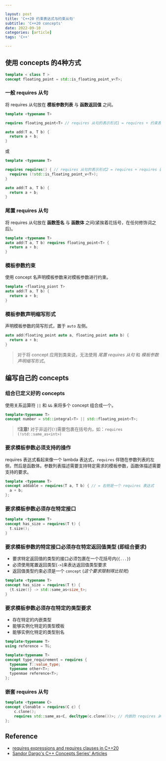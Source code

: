 ```yaml
---

layout: post
title: 'C++20 约束表达式与约束从句'
subtitle: 'C++20 concepts'
date: 2022-09-10
categories: [article]
tags: 'C++' 

---
```


## 使用 concepts 的4种方式

```.cpp
template < class T >
concept floating_point = std::is_floating_point_v<T>;
```

### 一般 requires 从句

将 requires 从句放在 **模板参数列表** 与 **函数返回值** 之间。

```.cpp
template <typename T>

requires floating_point<T> // requires 从句的表示形式1 = requires + 约束表达式(concept / type trait)

auto add(T a, T b) {
  return a + b;
}
```

或

```.cpp
template <typename T>

requires requires() { // requires 从句的表示形式2 = requires + requires 表达式
  requires (!std::is_floating_point_v<T>);
}

auto add(T a, T b) {
  return a + b;
}
```


### 尾置 requires 从句

将 requires 从句放在 **函数签名** 与 **函数体** 之间(紧挨着花括号，在任何修饰词之后)。

```.cpp
template <typename T>
auto add(T a, T b) requires floating_point<T> {
  return a + b;
}
```

### 模板参数约束

使用 concept 名声明模板参数来对模板参数进行约束。

```.cpp
template <floating_piont T>
auto add(T a, T b) {
  return a + b;
}
```

### 模板参数声明缩写形式

声明模板参数的简写形式，置于 `auto` 左侧。

```.cpp
auto add(floating_point auto a, floating_point auto b) {
  return a + b;
}
```

> 对于将 concept 应用到类来说，无法使用 _尾置 requires 从句_ 和 _模板参数声明缩写形式_。

## 编写自己的 concepts

### 组合已定义好的 concepts

使用关系运算符 `||` 和 `&&` 来将多个 concept 组合成一个。

```.cpp
template<typename T> 
concept number = std::integral<T> || std::floating_point<T>;
```
> **!注意!** 对于非运行(`!`)需要包裹在括号内，如：`requires (!std::same_as<int>)`

### 要求模板参数必须支持的操作

requires 表达式看起来像一个 lambda 表达式，`requires` 伴随在参数列表的左侧，然后是函数体。参数列表描述需要支持特定需求的模板参数，函数体描述需要支持的要求。

```.cpp
template <typename T>
concept addable = requires(T a, T b) { // = 右侧是一个 requires 表达式
  a + b; 
};
```

### 要求模板参数必须存在特定接口

```.cpp
template <typename T>
concept has_size = requires(T t) {
  t.size();
}
```

### 要求模板参数的特定接口必须存在特定返回值类型 (即组合要求)

* 要求特定返回值的类型的接口必须包裹在一个花括号内(`{...}`)
* 必须使用尾置返回类型(`->`)来表达返回值类型要求
* 返回值类型约束必须是一个 `concept` (_这个要求限制得比较死_)

```.cpp
template <typename T>
concept has_size = requires(T t) {
  {t.size()} -> std::same_as<size_t>;
}
```

### 要求模板参数必须存在特定的类型要求

* 存在特定的内嵌类型
* 能够实例化特定的类型模板
* 能够实例化特定的类型别名

```.cpp
template<typename T> 
using reference = T&;

template<typename T>
concept type_requirement = requires {
  typename T::value_type;
  typename other<T>;
  typenmae reference<T>;
};
```

### 嵌套 requires 从句

```.cpp
template <typename C>
concept clonable = requires(C c) {
    c.clone();
    requires std::same_as<C, decltype(c.clone())>; // 内嵌的 requires 从句
};
```


## Reference

- [requires expressions and requires clauses in C++20](https://mariusbancila.ro/blog/2022/06/20/requires-expressions-and-requires-clauses-in-cpp20/)
- [Sandor Dargo's C++ Concepts Series' Articles](https://dev.to/sandordargo/series/11249)
